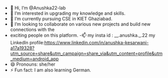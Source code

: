- 👋 Hi, I’m @Anushka22-lab
- 👀 I’m interested in upgrading my knowledge and skills.
- 🌱 I’m currently pursuing CSE in KIET Ghaziabad.
- 💞️ I’m looking to collaborate on various new projects and build new connections with the
- exciting people on this platform.
-📫 my insta id : __.anushka._.22
    my LinkedIn profile:https://www.linkedin.com/in/anushka-kesarwani-a17a19328?utm_source=share&utm_campaign=share_via&utm_content=profile&utm_medium=android_app
- 😄 Pronouns: she/her
- ⚡ Fun fact: I am also learning German.

